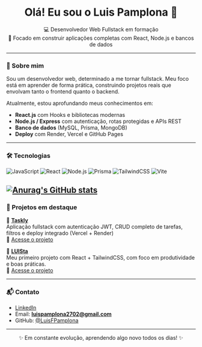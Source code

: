 <h1 align="center">Olá! Eu sou o Luis Pamplona 👋</h1>

<p align="center">
  💻 Desenvolvedor Web Fullstack em formação <br/>
  🚀 Focado em construir aplicações completas com React, Node.js e bancos de dados
</p>

---

### 🧠 Sobre mim

Sou um desenvolvedor web, determinado a me tornar fullstack. Meu foco está em aprender de forma prática, construindo projetos reais que envolvam tanto o frontend quanto o backend.

Atualmente, estou aprofundando meus conhecimentos em:

- **React.js** com Hooks e bibliotecas modernas
- **Node.js / Express** com autenticação, rotas protegidas e APIs REST
- **Banco de dados** (MySQL, Prisma, MongoDB)
- **Deploy** com Render, Vercel e GitHub Pages

---

### 🛠️ Tecnologias

![JavaScript](https://img.shields.io/badge/JavaScript-F7DF1E?style=for-the-badge&logo=javascript&logoColor=black)
![React](https://img.shields.io/badge/React-20232A?style=for-the-badge&logo=react&logoColor=61DAFB)
![Node.js](https://img.shields.io/badge/Node.js-339933?style=for-the-badge&logo=nodedotjs&logoColor=white)
![Prisma](https://img.shields.io/badge/Prisma-2D3748?style=for-the-badge&logo=prisma&logoColor=white)
![TailwindCSS](https://img.shields.io/badge/TailwindCSS-38B2AC?style=for-the-badge&logo=tailwind-css&logoColor=white)
![Vite](https://img.shields.io/badge/Vite-646CFF?style=for-the-badge&logo=vite&logoColor=white)

[![Anurag's GitHub stats](https://github-readme-stats.vercel.app/api?username=LuisFPamplona&theme=dracula)](https://github.com/anuraghazra/github-readme-stats)
---

### 🧩 Projetos em destaque

🔹 **[Taskly](https://github.com/LuisFPamplona/taskly)**  
Aplicação fullstack com autenticação JWT, CRUD completo de tarefas, filtros e deploy integrado (Vercel + Render)  
🔗 [Acesse o projeto](https://taskly-woad.vercel.app)

🔹 **[LUISta](https://github.com/LuisFPamplona/LUISta)**  
Meu primeiro projeto com React + TailwindCSS, com foco em produtividade e boas práticas.  
🔗 [Acesse o projeto](https://luisfpamplona.github.io/LUISta/)

---

### 📬 Contato

- [LinkedIn](www.linkedin.com/in/luis-pamplona-552030310)
- Email: **luispamplona2702@gmail.com**
- GitHub: [@LuisFPamplona](https://github.com/LuisFPamplona)

---

<p align="center">✨ Em constante evolução, aprendendo algo novo todos os dias! ✨</p>

